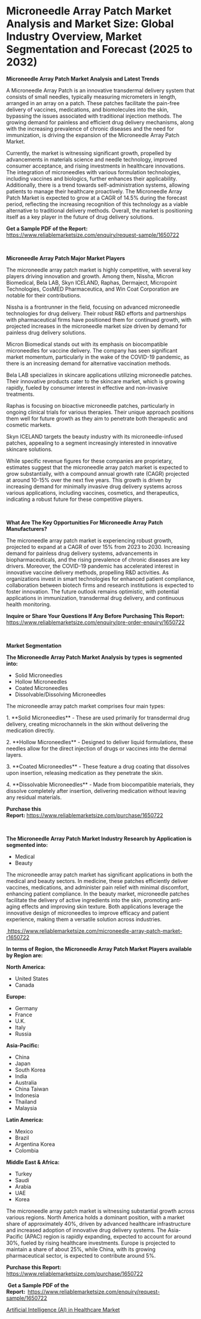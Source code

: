 <p><h1>Microneedle Array Patch Market Analysis and Market Size: Global Industry Overview, Market Segmentation and Forecast (2025 to 2032)</h1></p><p><strong>Microneedle Array Patch Market Analysis and Latest Trends</strong></p>
<p><p>A Microneedle Array Patch is an innovative transdermal delivery system that consists of small needles, typically measuring micrometers in length, arranged in an array on a patch. These patches facilitate the pain-free delivery of vaccines, medications, and biomolecules into the skin, bypassing the issues associated with traditional injection methods. The growing demand for painless and efficient drug delivery mechanisms, along with the increasing prevalence of chronic diseases and the need for immunization, is driving the expansion of the Microneedle Array Patch Market.</p><p>Currently, the market is witnessing significant growth, propelled by advancements in materials science and needle technology, improved consumer acceptance, and rising investments in healthcare innovations. The integration of microneedles with various formulation technologies, including vaccines and biologics, further enhances their applicability. Additionally, there is a trend towards self-administration systems, allowing patients to manage their healthcare proactively. The Microneedle Array Patch Market is expected to grow at a CAGR of 14.5% during the forecast period, reflecting the increasing recognition of this technology as a viable alternative to traditional delivery methods. Overall, the market is positioning itself as a key player in the future of drug delivery solutions.</p></p>
<p><strong>Get a Sample PDF of the Report:&nbsp;</strong> <a href="https://www.reliablemarketsize.com/enquiry/request-sample/1650722?utm_campaign=2843&utm_medium=2&utm_source=Github&utm_content=ia&utm_term=03032025&utm_id=microneedle-array-patch">https://www.reliablemarketsize.com/enquiry/request-sample/1650722</a></p>
<p>&nbsp;</p>
<p><strong>Microneedle Array Patch Major Market Players</strong></p>
<p><p>The microneedle array patch market is highly competitive, with several key players driving innovation and growth. Among them, Nissha, Micron Biomedical, Bela LAB, Skyn ICELAND, Raphas, Dermaject, Micropoint Technologies, CosMED Pharmaceutica, and Win Coat Corporation are notable for their contributions.</p><p>Nissha is a frontrunner in the field, focusing on advanced microneedle technologies for drug delivery. Their robust R&D efforts and partnerships with pharmaceutical firms have positioned them for continued growth, with projected increases in the microneedle market size driven by demand for painless drug delivery solutions.</p><p>Micron Biomedical stands out with its emphasis on biocompatible microneedles for vaccine delivery. The company has seen significant market momentum, particularly in the wake of the COVID-19 pandemic, as there is an increasing demand for alternative vaccination methods.</p><p>Bela LAB specializes in skincare applications utilizing microneedle patches. Their innovative products cater to the skincare market, which is growing rapidly, fueled by consumer interest in effective and non-invasive treatments.</p><p>Raphas is focusing on bioactive microneedle patches, particularly in ongoing clinical trials for various therapies. Their unique approach positions them well for future growth as they aim to penetrate both therapeutic and cosmetic markets.</p><p>Skyn ICELAND targets the beauty industry with its microneedle-infused patches, appealing to a segment increasingly interested in innovative skincare solutions.</p><p>While specific revenue figures for these companies are proprietary, estimates suggest that the microneedle array patch market is expected to grow substantially, with a compound annual growth rate (CAGR) projected at around 10-15% over the next five years. This growth is driven by increasing demand for minimally invasive drug delivery systems across various applications, including vaccines, cosmetics, and therapeutics, indicating a robust future for these competitive players.</p></p>
<p>&nbsp;</p>
<p><strong>What Are The Key Opportunities For Microneedle Array Patch Manufacturers?</strong></p>
<p><p>The microneedle array patch market is experiencing robust growth, projected to expand at a CAGR of over 15% from 2023 to 2030. Increasing demand for painless drug delivery systems, advancements in biopharmaceuticals, and the rising prevalence of chronic diseases are key drivers. Moreover, the COVID-19 pandemic has accelerated interest in innovative vaccine delivery methods, propelling R&D activities. As organizations invest in smart technologies for enhanced patient compliance, collaboration between biotech firms and research institutions is expected to foster innovation. The future outlook remains optimistic, with potential applications in immunization, transdermal drug delivery, and continuous health monitoring.</p></p>
<p><strong>Inquire or Share Your Questions If Any Before Purchasing This Report:</strong> <a href="https://www.reliablemarketsize.com/enquiry/pre-order-enquiry/1650722?utm_campaign=2843&utm_medium=2&utm_source=Github&utm_content=ia&utm_term=03032025&utm_id=microneedle-array-patch">https://www.reliablemarketsize.com/enquiry/pre-order-enquiry/1650722</a></p>
<p>&nbsp;</p>
<p><strong>Market Segmentation</strong></p>
<p><strong>The Microneedle Array Patch Market Analysis by types is segmented into:</strong></p>
<p><ul><li>Solid Microneedles</li><li>Hollow Microneedles</li><li>Coated Microneedles</li><li>Dissolvable/Dissolving Microneedles</li></ul></p>
<p><p>The microneedle array patch market comprises four main types: </p><p>1. **Solid Microneedles** - These are used primarily for transdermal drug delivery, creating microchannels in the skin without delivering the medication directly. </p><p>2. **Hollow Microneedles** - Designed to deliver liquid formulations, these needles allow for the direct injection of drugs or vaccines into the dermal layers. </p><p>3. **Coated Microneedles** - These feature a drug coating that dissolves upon insertion, releasing medication as they penetrate the skin. </p><p>4. **Dissolvable Microneedles** - Made from biocompatible materials, they dissolve completely after insertion, delivering medication without leaving any residual materials.</p></p>
<p><strong>Purchase this Report:&nbsp;</strong><a href="https://www.reliablemarketsize.com/purchase/1650722?utm_campaign=2843&utm_medium=2&utm_source=Github&utm_content=ia&utm_term=03032025&utm_id=microneedle-array-patch">https://www.reliablemarketsize.com/purchase/1650722</a></p>
<p>&nbsp;</p>
<p><strong>The Microneedle Array Patch Market Industry Research by Application is segmented into:</strong></p>
<p><ul><li>Medical</li><li>Beauty</li></ul></p>
<p><p>The microneedle array patch market has significant applications in both the medical and beauty sectors. In medicine, these patches efficiently deliver vaccines, medications, and administer pain relief with minimal discomfort, enhancing patient compliance. In the beauty market, microneedle patches facilitate the delivery of active ingredients into the skin, promoting anti-aging effects and improving skin texture. Both applications leverage the innovative design of microneedles to improve efficacy and patient experience, making them a versatile solution across industries.</p></p>
<p><a href="https://www.reliablemarketsize.com/microneedle-array-patch-market-r1650722?utm_campaign=2843&utm_medium=2&utm_source=Github&utm_content=ia&utm_term=03032025&utm_id=microneedle-array-patch">&nbsp;https://www.reliablemarketsize.com/microneedle-array-patch-market-r1650722</a></p>
<p><strong>In terms of Region, the Microneedle Array Patch Market Players available by Region are:</strong></p>
<p>
    <p> <strong> North America: </strong>
        <ul>
            <li>United States</li>
            <li>Canada</li>
        </ul>
        </p> 
    <p> <strong> Europe: </strong>
        <ul>
            <li>Germany</li>
            <li>France</li>
            <li>U.K.</li>
            <li>Italy</li>
            <li>Russia</li>
        </ul>
        </p> 
    <p> <strong> Asia-Pacific: </strong>
        <ul>
            <li>China</li>
            <li>Japan</li>
            <li>South Korea</li>
            <li>India</li>
            <li>Australia</li>
            <li>China Taiwan</li>
            <li>Indonesia</li>
            <li>Thailand</li>
            <li>Malaysia</li>
        </ul>
        </p> 
    <p> <strong> Latin America: </strong>
        <ul>
            <li>Mexico</li>
            <li>Brazil</li>
            <li>Argentina Korea</li>
            <li>Colombia</li>
        </ul>
        </p> 
    <p> <strong> Middle East & Africa: </strong>
        <ul>
            <li>Turkey</li>
            <li>Saudi</li>
            <li>Arabia</li>
            <li>UAE</li>
            <li>Korea</li>
        </ul>
    </p>
    </p>
<p><p>The microneedle array patch market is witnessing substantial growth across various regions. North America holds a dominant position, with a market share of approximately 40%, driven by advanced healthcare infrastructure and increased adoption of innovative drug delivery systems. The Asia-Pacific (APAC) region is rapidly expanding, expected to account for around 30%, fueled by rising healthcare investments. Europe is projected to maintain a share of about 25%, while China, with its growing pharmaceutical sector, is expected to contribute around 5%.</p></p>
<p><strong>Purchase this Report: </strong><a href="https://www.reliablemarketsize.com/purchase/1650722?utm_campaign=2843&utm_medium=2&utm_source=Github&utm_content=ia&utm_term=03032025&utm_id=microneedle-array-patch">https://www.reliablemarketsize.com/purchase/1650722</a></p>
<p>&nbsp;<strong>Get a Sample PDF of the Report:&nbsp;&nbsp;</strong><a href="https://www.reliablemarketsize.com/enquiry/request-sample/1650722?utm_campaign=2843&utm_medium=2&utm_source=Github&utm_content=ia&utm_term=03032025&utm_id=microneedle-array-patch">https://www.reliablemarketsize.com/enquiry/request-sample/1650722</a></p>
<p><strong></strong></p>
<p><p><a href="https://github.com/chaturberville8181/Market-Research-Report-List-1/blob/main/artificial-intelligence-ai-in-healthcare-market.md?utm_campaign=2843&utm_medium=2&utm_source=Github&utm_content=ia&utm_term=03032025&utm_id=microneedle-array-patch">Artificial Intelligence (AI) in Healthcare Market</a></p></p>